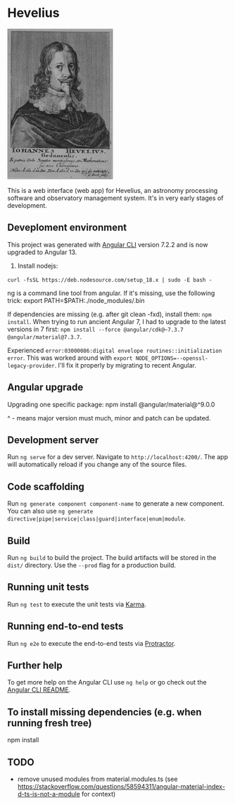 # Hevelius

![Hevelius](src/assets/images/hevelius.jpg)

This is a web interface (web app) for Hevelius, an astronomy processing software and observatory management system.
It's in very early stages of development.

## Deveploment environment

This project was generated with [Angular CLI](https://github.com/angular/angular-cli) version 7.2.2 and is now upgraded to Angular 13.

1. Install nodejs:

```curl -fsSL https://deb.nodesource.com/setup_18.x | sudo -E bash - ```

ng is a command line tool from angular. If it's missing, use the following
trick: export PATH=$PATH:./node_modules/.bin

If dependencies are missing (e.g. after git clean -fxd), install them: `npm
install`. When trying to run ancient Angular 7, I had to upgrade to the latest
versions in 7 first: `npm install --force @angular/cdk@~7.3.7
@angular/material@7.3.7`.

Experienced `error:03000086:digital envelope routines::initialization error`.
This was worked around with `export NODE_OPTIONS=--openssl-legacy-provider`.
I'll fix it properly by migrating to recent Angular.

## Angular upgrade

Upgrading one specific package: npm install @angular/material@^9.0.0

^ - means major version must much, minor and patch can be updated.


## Development server

Run `ng serve` for a dev server. Navigate to `http://localhost:4200/`. The app will automatically reload if you change any of the source files.

## Code scaffolding

Run `ng generate component component-name` to generate a new component. You can also use `ng generate directive|pipe|service|class|guard|interface|enum|module`.

## Build

Run `ng build` to build the project. The build artifacts will be stored in the `dist/` directory. Use the `--prod` flag for a production build.

## Running unit tests

Run `ng test` to execute the unit tests via [Karma](https://karma-runner.github.io).

## Running end-to-end tests

Run `ng e2e` to execute the end-to-end tests via [Protractor](http://www.protractortest.org/).

## Further help

To get more help on the Angular CLI use `ng help` or go check out the [Angular CLI README](https://github.com/angular/angular-cli/blob/master/README.md).

## To install missing dependencies (e.g. when running fresh tree)

npm install

## TODO

- remove unused modules from material.modules.ts (see
  https://stackoverflow.com/questions/58594311/angular-material-index-d-ts-is-not-a-module
  for context)
